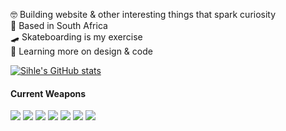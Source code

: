 
🤓 Building website & other interesting things that spark curiosity  
📍 Based in South Africa  
🛹 Skateboarding is my exercise  
🌱 Learning more on design & code  
  
  
[![Sihle's GitHub stats](https://github-readme-stats.vercel.app/api?username=trinitysenpai&count_private=true)](https://github.com/trinitysenpai/github-readme-stats)

#### Current Weapons

![](https://img.shields.io/badge/-NODEJS-informational/?style=for-the-badge&logo=node.js&color=59A03F&labelColor=white)
![](https://img.shields.io/badge/-SASS/SCSS-informational/?style=for-the-badge&logo=Sass&color=CC6699&labelColor=white)
![](https://img.shields.io/badge/-SVELTE-informational/?style=for-the-badge&logo=svelte&color=E74E1B&labelColor=white)
![](https://img.shields.io/badge/-MongoDB-informational/?style=for-the-badge&logo=MongoDB&color=5AA349&labelColor=white)
![](https://img.shields.io/badge/-FIGMA-informational/?style=for-the-badge&logo=figma&color=E74E1C&labelColor=white)
![](https://img.shields.io/badge/-ADOBE%20PREMEIER%20PRO-informational/?style=for-the-badge&logo=adobepremierepro&color=9999FF&labelColor=white)
![](https://img.shields.io/badge/-PHOTOPEA-informational/?style=for-the-badge&logo=photopea&color=55A697&labelColor=white)
